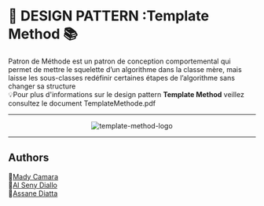 # 🎨 DESIGN PATTERN :Template Method 📚

Patron de Méthode est un patron de conception comportemental qui permet de mettre le squelette d’un algorithme dans la classe mère, mais laisse les sous-classes redéfinir certaines étapes de l’algorithme sans changer sa structure  
💡Pour plus d'informations sur le design pattern **Template Method** veillez consultez le document
   TemplateMethode.pdf  

___

<p align="center">
    <img src="https://camo.githubusercontent.com/b40aa6e0a49e00065a11b3773f9f4d7098be2fed4da538a0a32abb74992a7869/68747470733a2f2f726973686176616e616e642e6769746875622e696f2f7374617469632f696d616765732f6772656574696e67732e676966" width="auto" alt="template-method-logo"/>
</p>

___

## Authors

🚀[Mady Camara](https://github.com/Mady-Camara)  
🚀[Al Seny Diallo](https://github.com/alseny-diallo/)  
🚀[Assane Diatta](https://github.com/A-San96)
